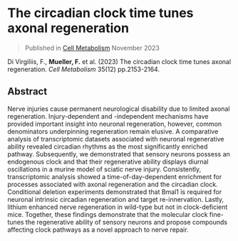 # The circadian clock time tunes axonal regeneration 

> Published in [Cell Metabolism](https://doi.org/10.1016/j.cmet.2023.10.012)
> November 2023

Di Virgiliis, F., **Mueller, F.** et al. (2023) The circadian clock time tunes axonal regeneration. *Cell Metabolism* 35(12) pp.2153-2164.

## Abstract
Nerve injuries cause permanent neurological disability due to limited axonal regeneration. Injury-dependent and -independent mechanisms have provided important insight into neuronal regeneration, however, common denominators underpinning regeneration remain elusive. A comparative analysis of transcriptomic datasets associated with neuronal regenerative ability revealed circadian rhythms as the most significantly enriched pathway. Subsequently, we demonstrated that sensory neurons possess an endogenous clock and that their regenerative ability displays diurnal oscillations in a murine model of sciatic nerve injury. Consistently, transcriptomic analysis showed a time-of-day-dependent enrichment for processes associated with axonal regeneration and the circadian clock. Conditional deletion experiments demonstrated that Bmal1 is required for neuronal intrinsic circadian regeneration and target re-innervation. Lastly, lithium enhanced nerve regeneration in wild-type but not in clock-deficient mice. Together, these findings demonstrate that the molecular clock fine-tunes the regenerative ability of sensory neurons and propose compounds affecting clock pathways as a novel approach to nerve repair.


